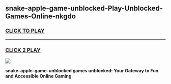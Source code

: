 
## snake-apple-game-unblocked-Play-Unblocked-Games-Online-nkgdo
<h3>
<a href="https://premium76.site?title=snake-apple-game-unblocked&ref=24A">CLICK TO PLAY</a></h3>
<hr>

<h3>
<a href="https://premium76.site?title=snake-apple-game-unblocked&ref=24A">CLICK 2 PLAY</a>
  
</h3>

<a href="https://premium76.site?title=snake-apple-game-unblocked&ref=24A"><img src="https://clearcache.store/games.png"></a>


**snake-apple-game-unblocked games unblocked: Your Gateway to Fun and Accessible Online Gaming**
